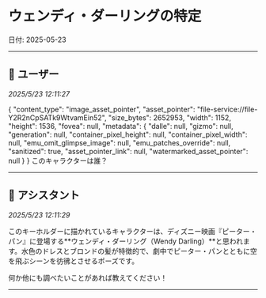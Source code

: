 # ウェンディ・ダーリングの特定

日付: 2025-05-23

---

## 👤 ユーザー
*2025/5/23 12:11:27*

{
  "content\_type": "image\_asset\_pointer",
  "asset\_pointer": "file-service://file-Y2R2nCpSATk9WtvamEin52",
  "size\_bytes": 2652953,
  "width": 1152,
  "height": 1536,
  "fovea": null,
  "metadata": {
    "dalle": null,
    "gizmo": null,
    "generation": null,
    "container\_pixel\_height": null,
    "container\_pixel\_width": null,
    "emu\_omit\_glimpse\_image": null,
    "emu\_patches\_override": null,
    "sanitized": true,
    "asset\_pointer\_link": null,
    "watermarked\_asset\_pointer": null
  }
}
このキャラクターは誰？

---

## 🤖 アシスタント
*2025/5/23 12:11:29*

このキーホルダーに描かれているキャラクターは、ディズニー映画『ピーター・パン』に登場する\*\*ウェンディ・ダーリング（Wendy Darling）\*\*と思われます。水色のドレスとブロンドの髪が特徴的で、劇中でピーター・パンとともに空を飛ぶシーンを彷彿とさせるポーズです。

何か他にも調べたいことがあれば教えてください！

---
